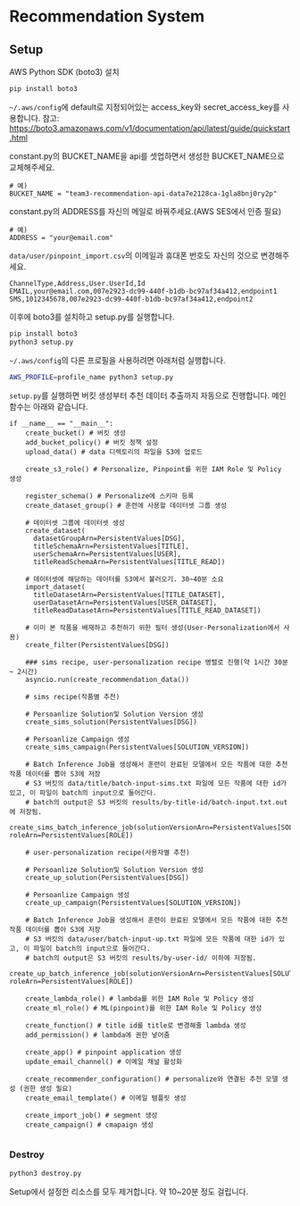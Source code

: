 # Recommendation System

## Setup

AWS Python SDK (boto3) 설치 

```sh
pip install boto3
```

`~/.aws/config`에 default로 지정되어있는 access_key와 secret_access_key를 사용합니다. 참고: https://boto3.amazonaws.com/v1/documentation/api/latest/guide/quickstart.html

constant.py의 BUCKET_NAME을 api를 셋업하면서 생성한 BUCKET_NAME으로 교체해주세요.

```py3
# 예)
BUCKET_NAME = "team3-recommendation-api-data7e2128ca-1gla8bnj0ry2p"
```

constant.py의 ADDRESS를 자신의 메일로 바꿔주세요.(AWS SES에서 인증 필요) 

```py3
# 예)
ADDRESS = "your@email.com"
```

`data/user/pinpoint_import.csv`의 이메일과 휴대폰 번호도 자신의 것으로 변경해주세요.

```csv
ChannelType,Address,User.UserId,Id
EMAIL,your@email.com,007e2923-dc99-440f-b1db-bc97af34a412,endpoint1
SMS,1012345678,007e2923-dc99-440f-b1db-bc97af34a412,endpoint2
```

이후에 boto3를 설치하고 setup.py를 실행합니다.

```sh
pip install boto3
python3 setup.py
```

`~/.aws/config`의 다른 프로필을 사용하려면 아래처럼 실행합니다.

```sh
AWS_PROFILE=profile_name python3 setup.py
```

`setup.py`를 실행하면 버킷 생성부터 추천 데이터 추출까지 자동으로 진행합니다. 메인 함수는 아래와 같습니다.

```py3
if __name__ == "__main__":
    create_bucket() # 버킷 생성
    add_bucket_policy() # 버킷 정책 설정
    upload_data() # data 디렉토리의 파일을 S3에 업로드

    create_s3_role() # Personalize, Pinpoint를 위한 IAM Role 및 Policy 생성

    register_schema() # Personalize에 스키마 등록
    create_dataset_group() # 훈련에 사용할 데이터셋 그룹 생성

    # 데이터셋 그룹에 데이터셋 생성
    create_dataset(
      datasetGroupArn=PersistentValues[DSG],
      titleSchemaArn=PersistentValues[TITLE],
      userSchemaArn=PersistentValues[USER],
      titleReadSchemaArn=PersistentValues[TITLE_READ])

    # 데이터셋에 해당하는 데이터를 S3에서 불러오기. 30~40분 소요
    import_dataset(
      titleDatasetArn=PersistentValues[TITLE_DATASET],
      userDatasetArn=PersistentValues[USER_DATASET],
      titleReadDatasetArn=PersistentValues[TITLE_READ_DATASET])

    # 이미 본 작품을 배재하고 추천하기 위한 필터 생성(User-Personalization에서 사용)
    create_filter(PersistentValues[DSG])

    ### sims recipe, user-personalization recipe 병렬로 진행(약 1시간 30분 ~ 2시간)
    asyncio.run(create_recommendation_data())

    # sims recipe(작품별 추천)

    # Persoanlize Solution및 Solution Version 생성
    create_sims_solution(PersistentValues[DSG])

    # Persoanlize Campaign 생성
    create_sims_campaign(PersistentValues[SOLUTION_VERSION])

    # Batch Inference Job을 생성해서 훈련이 완료된 모델에서 모든 작품에 대한 추천 작품 데이터를 뽑아 S3에 저장
    # S3 버킷의 data/title/batch-input-sims.txt 파일에 모든 작품에 대한 id가 있고, 이 파일이 batch의 input으로 들어간다.
    # batch의 output은 S3 버킷의 results/by-title-id/batch-input.txt.out 에 저장됨.
    create_sims_batch_inference_job(solutionVersionArn=PersistentValues[SOLUTION_VERSION], roleArn=PersistentValues[ROLE])

    # user-personalization recipe(사용자별 추천)

    # Persoanlize Solution및 Solution Version 생성
    create_up_solution(PersistentValues[DSG])

    # Persoanlize Campaign 생성
    create_up_campaign(PersistentValues[SOLUTION_VERSION])

    # Batch Inference Job을 생성해서 훈련이 완료된 모델에서 모든 작품에 대한 추천 작품 데이터를 뽑아 S3에 저장
    # S3 버킷의 data/user/batch-input-up.txt 파일에 모든 작품에 대한 id가 있고, 이 파일이 batch의 input으로 들어간다.
    # batch의 output은 S3 버킷의 results/by-user-id/ 이하에 저장됨.
    create_up_batch_inference_job(solutionVersionArn=PersistentValues[SOLUTION_VERSION], roleArn=PersistentValues[ROLE])

    create_lambda_role() # lambda를 위한 IAM Role 및 Policy 생성
    create_ml_role() # ML(pinpoint)를 위한 IAM Role 및 Policy 생성

    create_function() # title id를 title로 변경해줄 lambda 생성
    add_permission() # lambda에 권한 넣어줌

    create_app() # pinpoint application 생성
    update_email_channel() # 이메일 채널 활성화

    create_recommender_configuration() # personalize와 연결된 추천 모델 생성 (권한 생성 필요)
    create_email_template() # 이메일 템플릿 생성

    create_import_job() # segment 생성
    create_campaign() # cmapaign 생성


```

### Destroy

```sh
python3 destroy.py
```

Setup에서 설정한 리소스를 모두 제거합니다. 약 10~20분 정도 걸립니다.
